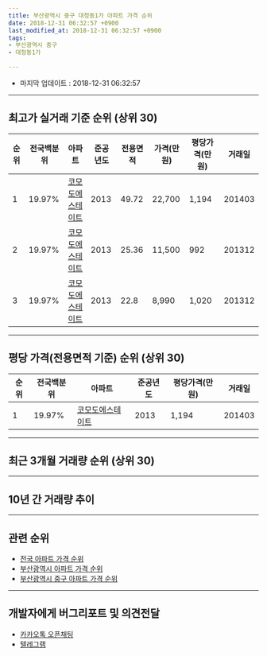 ```yaml
---
title: 부산광역시 중구 대청동1가 아파트 가격 순위
date: 2018-12-31 06:32:57 +0900
last_modified_at: 2018-12-31 06:32:57 +0900
tags:
- 부산광역시 중구
- 대청동1가

---
```


* 마지막 업데이트 : 2018-12-31 06:32:57

---

## 최고가 실거래 기준 순위 (상위 30)


|순위|전국백분위|아파트|준공년도|전용면적|가격(만원)|평당가격(만원)|거래일|
|---|---|---|---|---|---|---|---|
|1|19.97%|[코모도에스테이트](https://search.naver.com/search.naver?query=%EB%B6%80%EC%82%B0%EA%B4%91%EC%97%AD%EC%8B%9C+%EC%A4%91%EA%B5%AC+%EB%8C%80%EC%B2%AD%EB%8F%991%EA%B0%80+%EC%BD%94%EB%AA%A8%EB%8F%84%EC%97%90%EC%8A%A4%ED%85%8C%EC%9D%B4%ED%8A%B8)|2013|49.72|22,700|1,194|201403|
|2|19.97%|[코모도에스테이트](https://search.naver.com/search.naver?query=%EB%B6%80%EC%82%B0%EA%B4%91%EC%97%AD%EC%8B%9C+%EC%A4%91%EA%B5%AC+%EB%8C%80%EC%B2%AD%EB%8F%991%EA%B0%80+%EC%BD%94%EB%AA%A8%EB%8F%84%EC%97%90%EC%8A%A4%ED%85%8C%EC%9D%B4%ED%8A%B8)|2013|25.36|11,500|992|201312|
|3|19.97%|[코모도에스테이트](https://search.naver.com/search.naver?query=%EB%B6%80%EC%82%B0%EA%B4%91%EC%97%AD%EC%8B%9C+%EC%A4%91%EA%B5%AC+%EB%8C%80%EC%B2%AD%EB%8F%991%EA%B0%80+%EC%BD%94%EB%AA%A8%EB%8F%84%EC%97%90%EC%8A%A4%ED%85%8C%EC%9D%B4%ED%8A%B8)|2013|22.8|8,990|1,020|201312|


---

## 평당 가격(전용면적 기준) 순위 (상위 30)


|순위|전국백분위|아파트|준공년도|평당가격(만원)|거래일|
|---|---|---|---|---|---|
|1|19.97%|[코모도에스테이트](https://search.naver.com/search.naver?query=%EB%B6%80%EC%82%B0%EA%B4%91%EC%97%AD%EC%8B%9C+%EC%A4%91%EA%B5%AC+%EB%8C%80%EC%B2%AD%EB%8F%991%EA%B0%80+%EC%BD%94%EB%AA%A8%EB%8F%84%EC%97%90%EC%8A%A4%ED%85%8C%EC%9D%B4%ED%8A%B8)|2013|1,194|201403|


---

## 최근 3개월 거래량 순위 (상위 30)


<div style="width:100%;">
    <canvas id="deal_count_ranking" height="250"></canvas>
</div>


<script>
new Chart(document.getElementById("deal_count_ranking"), {
    type: 'horizontalBar',
    data: {
        labels: ['코모도에스테이트'],
        datasets: [{
            label: '실거래 수',
            data: [4],
            borderColor: "rgba(255, 0, 128, 1)",
            backgroundColor: "rgba(255, 0, 128, 0.5)",
            fill: false,
        }]
    },
    options: {
        responsive: true,
        title: {
            display: true,
            text: '최근 3개월 거래량 순위'
        },
        tooltips: {
            mode: 'index',
            intersect: false,
            callbacks: {
                title: function(tooltipItems, data) {
                    return "실거래 수:";
                },
                label: function(tooltipItem, data) {
                    return data.labels[tooltipItem.index] + ": " + tooltipItem.xLabel;
                }
            }
        },
        hover: {
            mode: 'nearest',
            intersect: true
        },
        scales: {
            xAxes: [{
                display: true,
                scaleLabel: {
                    display: true,
                    labelString: '실거래 수'
                },
                ticks: {
                    suggestedMin: 0,
                }
            }],
            yAxes: [{
                display: true,
                ticks: {
                    autoSkip: false,
                    callback: function(value, index, values) {
                        if (value.length > 15)
                            return value.substr(0, 13) + "...";
                        else
                            return value;
                    }
                },
                scaleLabel: {
                    display: false,
                }
            }]
        }
    }
});

</script>


---

## 10년 간 거래량 추이


<div style="width:100%;">
    <canvas id="deal_progress" height="250"></canvas>
</div>

<script>
new Chart(document.getElementById("deal_progress"), {
    type: 'line',
    data: {
        labels: ['200812','200901','200902','200903','200904','200905','200906','200907','200908','200909','200910','200911','200912','201001','201002','201003','201004','201005','201006','201007','201008','201009','201010','201011','201012','201101','201102','201103','201104','201105','201106','201107','201108','201109','201110','201111','201112','201201','201202','201203','201204','201205','201206','201207','201208','201209','201210','201211','201212','201301','201302','201303','201304','201305','201306','201307','201308','201309','201310','201311','201312','201401','201402','201403','201404','201405','201406','201407','201408','201409','201410','201411','201412','201501','201502','201503','201504','201505','201506','201507','201508','201509','201510','201511','201512','201601','201602','201603','201604','201605','201606','201607','201608','201609','201610','201611','201612','201701','201702','201703','201704','201705','201706','201707','201708','201709','201710','201711','201712','201801','201802','201803','201804','201805','201806','201807','201808','201809','201810','201811','201812'],
        datasets: [{
            label: '실거래 수',
            pointRadius: 1,
            data: [0, 0, 0, 0, 0, 0, 0, 0, 0, 0, 0, 0, 0, 0, 0, 0, 0, 0, 0, 0, 0, 0, 0, 0, 0, 0, 0, 0, 0, 0, 0, 0, 0, 0, 0, 0, 0, 0, 0, 0, 0, 0, 0, 0, 0, 0, 0, 0, 0, 0, 0, 0, 0, 0, 0, 0, 0, 0, 3, 0, 11, 0, 0, 7, 1, 1, 0, 3, 1, 0, 3, 0, 2, 0, 1, 3, 3, 3, 5, 5, 0, 0, 2, 1, 6, 2, 2, 4, 3, 0, 1, 0, 1, 0, 3, 2, 2, 1, 1, 3, 1, 2, 2, 0, 3, 1, 5, 0, 1, 3, 0, 1, 2, 0, 0, 0, 0, 1, 2, 1, 1],
            borderColor: "rgba(255, 201, 14, 1)",
            backgroundColor: "rgba(255, 201, 14, 0.5)",
            fill: true,
        }]
    },
    options: {
        responsive: true,
        title: {
            display: true,
            text: '10년간 거래량 추이'
        },
        tooltips: {
            mode: 'index',
            intersect: false,
        },
        hover: {
            mode: 'nearest',
            intersect: true
        },
        scales: {
            xAxes: [{
                display: true,
                scaleLabel: {
                    display: true,
                    labelString: '년/월'
                }
            }],
            yAxes: [{
                display: true,
                ticks: {
                    suggestedMin: 0,
                },
                scaleLabel: {
                    display: true,
                    labelString: '실거래 수'
                }
            }]
        }
    }
});

</script>


---

## 관련 순위

- [전국 아파트 가격 순위](https://inasie.github.io/apt-ranking/전국)
- [부산광역시 아파트 가격 순위](https://inasie.github.io/apt-ranking/부산광역시)
- [부산광역시 중구 아파트 가격 순위](https://inasie.github.io/apt-ranking/부산광역시-중구)


---

## 개발자에게 버그리포트 및 의견전달

- [카카오톡 오픈채팅](https://open.kakao.com/o/gLJUAP4)
- [텔레그램](https://t.me/inasie)

